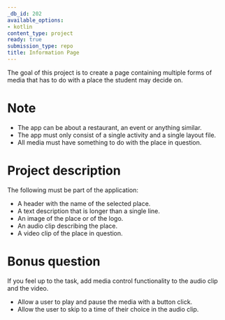 ```yaml
---
_db_id: 202
available_options:
- kotlin
content_type: project
ready: true
submission_type: repo
title: Information Page
---
```


The goal of this project is to create a page containing multiple forms of media that has to do with a place
the student may decide on.

# Note

- The app can be about a restaurant, an event or anything similar.
- The app must only consist of a single activity and a single layout file.
- All media must have something to do with the place in question.

# Project description

The following must be part of the application:

- A header with the name of the selected place.
- A text description that is longer than a single line.
- An image of the place or of the logo.
- An audio clip describing the place.
- A video clip of the place in question.

# Bonus question

If you feel up to the task, add media control functionality to the audio clip and the video.

- Allow a user to play and pause the media with a button click.
- Allow the user to skip to a time of their choice in the audio clip.